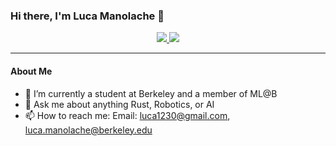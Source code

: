 ### Hi there, I'm Luca Manolache 👋

<!-- BADGES -->
<div align="center">
    <p></p>
    <a href="https://github.com/NotLucaM?tab=followers">
        <img src="https://img.shields.io/github/followers/lucamanolache?color=%238dc776&labelColor=%23101415&style=for-the-badge">
    </a>
    <img src="https://img.shields.io/github/stars/lucamanolache?color=%23f65b5b&labelColor=%23101415&style=for-the-badge">
</div>
<p/>

-----------------

#### About Me
- 🔭 I’m currently a student at Berkeley and a member of ML@B
- 💬 Ask me about anything Rust, Robotics, or AI
- 📫 How to reach me: Email: luca1230@gmail.com, luca.manolache@berkeley.edu
